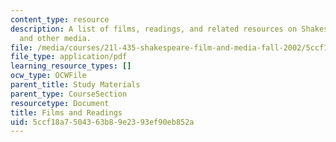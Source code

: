 ```yaml
---
content_type: resource
description: A list of films, readings, and related resources on Shakespeare in film
  and other media.
file: /media/courses/21l-435-shakespeare-film-and-media-fall-2002/5ccf18a7504363b89e2393ef90eb852a_f02filmreadings.pdf
file_type: application/pdf
learning_resource_types: []
ocw_type: OCWFile
parent_title: Study Materials
parent_type: CourseSection
resourcetype: Document
title: Films and Readings
uid: 5ccf18a7-5043-63b8-9e23-93ef90eb852a
---
```

